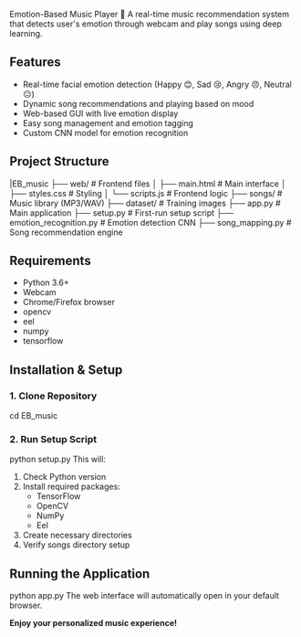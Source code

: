Emotion-Based Music Player 🤖
A real-time music recommendation system that detects user's emotion through webcam and play songs using deep learning.

## Features
- Real-time facial emotion detection (Happy 😊, Sad 😢, Angry 😠, Neutral 😐)
- Dynamic song recommendations and playing based on mood
- Web-based GUI with live emotion display
- Easy song management and emotion tagging
- Custom CNN model for emotion recognition

## Project Structure
|EB_music
├── web/ # Frontend files
│ ├── main.html # Main interface
│ ├── styles.css # Styling
│ └── scripts.js # Frontend logic
├── songs/ # Music library (MP3/WAV)
├── dataset/ # Training images
├── app.py # Main application
├── setup.py # First-run setup script
├── emotion_recognition.py # Emotion detection CNN
├── song_mapping.py # Song recommendation engine


## Requirements
- Python 3.6+
- Webcam
- Chrome/Firefox browser
- opencv
- eel
- numpy
- tensorflow 

## Installation & Setup

### 1. Clone Repository
cd EB_music

### 2. Run Setup Script
python setup.py
This will:
1. Check Python version
2. Install required packages:
   - TensorFlow
   - OpenCV
   - NumPy
   - Eel
3. Create necessary directories
4. Verify songs directory setup


## Running the Application
python app.py
The web interface will automatically open in your default browser.


**Enjoy your personalized music experience!** 
